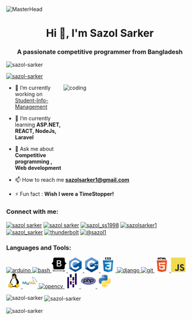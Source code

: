 ![MasterHead](https://mir-s3-cdn-cf.behance.net/project_modules/fs/54b6c068097599.5b50bca476b9b.gif)
<h1 align="center">Hi 👋, I'm Sazol Sarker</h1>
<h3 align="center">A passionate competitive programmer from Bangladesh</h3>
<p align="left"> <img src="https://komarev.com/ghpvc/?username=sazol-sarker&label=Profile%20views&color=0e75b6&style=flat" alt="sazol-sarker" /> </p>

<p align="left"> <a href="https://github.com/ryo-ma/github-profile-trophy"><img src="https://github-profile-trophy.vercel.app/?username=sazol-sarker" alt="sazol-sarker" /></a> </p>
<p align="left"><img src="https://media.tenor.com/qJ5evVs-_uUAAAAC/coding.gif" alt="coding" align="right" width="350" height="220"/></p>

- 🔭 I’m currently working on [Student-Info-Management](https://github.com/Sazol-Sarker/Student-Info-Management.git)

- 🌱 I’m currently learning **ASP.NET, REACT, NodeJs, Laravel**

- 💬 Ask me about **Competitive programming , Web development**

- 📫 How to reach me **sazolsarker1@gmail.com**

- ⚡ Fun fact : **Wish I were a TimeStopper!**

<h3 align="left">Connect with me:</h3>
<p align="left">
<a href="https://linkedin.com/in/sazol sarker" target="blank"><img align="center" src="https://raw.githubusercontent.com/rahuldkjain/github-profile-readme-generator/master/src/images/icons/Social/linked-in-alt.svg" alt="sazol sarker" height="30" width="40" /></a>
<a href="https://kaggle.com/sazol sarker" target="blank"><img align="center" src="https://raw.githubusercontent.com/rahuldkjain/github-profile-readme-generator/master/src/images/icons/Social/kaggle.svg" alt="sazol sarker" height="30" width="40" /></a>
<a href="https://www.codechef.com/users/sazol_ss1998" target="blank"><img align="center" src="https://cdn.jsdelivr.net/npm/simple-icons@3.1.0/icons/codechef.svg" alt="sazol_ss1998" height="30" width="40" /></a>
<a href="https://www.hackerrank.com/sazolsarker1" target="blank"><img align="center" src="https://raw.githubusercontent.com/rahuldkjain/github-profile-readme-generator/master/src/images/icons/Social/hackerrank.svg" alt="sazolsarker1" height="30" width="40" /></a>
<a href="https://codeforces.com/profile/sazol_sarker" target="blank"><img align="center" src="https://raw.githubusercontent.com/rahuldkjain/github-profile-readme-generator/master/src/images/icons/Social/codeforces.svg" alt="sazol_sarker" height="30" width="40" /></a>
<a href="https://www.leetcode.com/thunderbolt" target="blank"><img align="center" src="https://raw.githubusercontent.com/rahuldkjain/github-profile-readme-generator/master/src/images/icons/Social/leet-code.svg" alt="thunderbolt" height="30" width="40" /></a>
<a href="https://www.hackerearth.com/@sazol1" target="blank"><img align="center" src="https://raw.githubusercontent.com/rahuldkjain/github-profile-readme-generator/master/src/images/icons/Social/hackerearth.svg" alt="@sazol1" height="30" width="40" /></a>
</p>

<h3 align="left">Languages and Tools:</h3>
<p align="left"> <a href="https://www.arduino.cc/" target="_blank" rel="noreferrer"> <img src="https://cdn.worldvectorlogo.com/logos/arduino-1.svg" alt="arduino" width="40" height="40"/> </a> <a href="https://www.gnu.org/software/bash/" target="_blank" rel="noreferrer"> <img src="https://www.vectorlogo.zone/logos/gnu_bash/gnu_bash-icon.svg" alt="bash" width="40" height="40"/> </a> <a href="https://getbootstrap.com" target="_blank" rel="noreferrer"> <img src="https://raw.githubusercontent.com/devicons/devicon/master/icons/bootstrap/bootstrap-plain-wordmark.svg" alt="bootstrap" width="40" height="40"/> </a> <a href="https://www.cprogramming.com/" target="_blank" rel="noreferrer"> <img src="https://raw.githubusercontent.com/devicons/devicon/master/icons/c/c-original.svg" alt="c" width="40" height="40"/> </a> <a href="https://www.w3schools.com/cpp/" target="_blank" rel="noreferrer"> <img src="https://raw.githubusercontent.com/devicons/devicon/master/icons/cplusplus/cplusplus-original.svg" alt="cplusplus" width="40" height="40"/> </a> <a href="https://www.w3schools.com/css/" target="_blank" rel="noreferrer"> <img src="https://raw.githubusercontent.com/devicons/devicon/master/icons/css3/css3-original-wordmark.svg" alt="css3" width="40" height="40"/> </a> <a href="https://www.djangoproject.com/" target="_blank" rel="noreferrer"> <img src="https://cdn.worldvectorlogo.com/logos/django.svg" alt="django" width="40" height="40"/> </a> <a href="https://git-scm.com/" target="_blank" rel="noreferrer"> <img src="https://www.vectorlogo.zone/logos/git-scm/git-scm-icon.svg" alt="git" width="40" height="40"/> </a> <a href="https://www.w3.org/html/" target="_blank" rel="noreferrer"> <img src="https://raw.githubusercontent.com/devicons/devicon/master/icons/html5/html5-original-wordmark.svg" alt="html5" width="40" height="40"/> </a> <a href="https://developer.mozilla.org/en-US/docs/Web/JavaScript" target="_blank" rel="noreferrer"> <img src="https://raw.githubusercontent.com/devicons/devicon/master/icons/javascript/javascript-original.svg" alt="javascript" width="40" height="40"/> </a> <a href="https://www.linux.org/" target="_blank" rel="noreferrer"> <img src="https://raw.githubusercontent.com/devicons/devicon/master/icons/linux/linux-original.svg" alt="linux" width="40" height="40"/> </a> <a href="https://www.mysql.com/" target="_blank" rel="noreferrer"> <img src="https://raw.githubusercontent.com/devicons/devicon/master/icons/mysql/mysql-original-wordmark.svg" alt="mysql" width="40" height="40"/> </a> <a href="https://opencv.org/" target="_blank" rel="noreferrer"> <img src="https://www.vectorlogo.zone/logos/opencv/opencv-icon.svg" alt="opencv" width="40" height="40"/> </a> <a href="https://pandas.pydata.org/" target="_blank" rel="noreferrer"> <img src="https://raw.githubusercontent.com/devicons/devicon/2ae2a900d2f041da66e950e4d48052658d850630/icons/pandas/pandas-original.svg" alt="pandas" width="40" height="40"/> </a> <a href="https://www.php.net" target="_blank" rel="noreferrer"> <img src="https://raw.githubusercontent.com/devicons/devicon/master/icons/php/php-original.svg" alt="php" width="40" height="40"/> </a> <a href="https://www.python.org" target="_blank" rel="noreferrer"> <img src="https://raw.githubusercontent.com/devicons/devicon/master/icons/python/python-original.svg" alt="python" width="40" height="40"/> </a> </p>

<p><img align="left" src="https://github-readme-stats.vercel.app/api/top-langs?username=Sazol-Sarker&show_icons=true&locale=en&layout=compact" alt="sazol-sarker" /></p>

<p>&nbsp;<img align="center" src="https://github-readme-stats.vercel.app/api?username=Sazol-Sarker&show_icons=true&locale=en" alt="sazol-sarker" /></p>

<p><img align="center" src="https://github-readme-streak-stats.herokuapp.com/?user=Sazol-Sarker&" alt="sazol-sarker" /></p>


